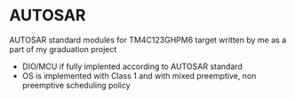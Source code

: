 # AUTOSAR
AUTOSAR standard modules for TM4C123GHPM6 target written by me as a part of my graduation project

* DIO/MCU if fully implented according to AUTOSAR standard 
* OS is implemented with Class 1 and with mixed preemptive, non preemptive scheduling policy
   
